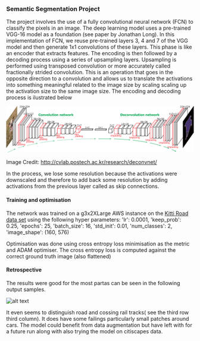 ### Semantic Segmentation Project
The project involves the use of a fully convolutional neural network (FCN) to classify the pixels in an image. The deep learning model uses a pre-trained VGG-16 model as a foundation (see paper by Jonathan Long). In this implementation of FCN, we reuse pre-trained layers 3, 4 and 7 of the VGG model and then generate 1x1 convolutions of these layers. This phase is like an encoder that extracts features.  The encoding is then followed by a decoding process using a series of upsampling layers. Upsampling is performed using transposed convolution or more accurately called fractionally strided convolution. This is an operation that goes in the opposite direction to a convolution and allows us to translate the activations into something meaningful related to the image size by scaling scaling up the activation size to the same image size. The encoding and decoding process is ilustrated below

![alt text](FCN.png "FCN")

Image Credit: http://cvlab.postech.ac.kr/research/deconvnet/

In the process, we lose some resolution because the activations were downscaled and therefore to add back some resolution by adding activations from the previous layer called as skip connections.

#### Training and optimisation
The network was trained on a g3x2XLarge AWS instance on the [Kitti Road data set](http://www.cvlibs.net/datasets/kitti/eval_road.php)
using the following hyper parameters:
'lr':              0.0001,
'keep_prob':       0.25,
'epochs':          25,
'batch_size':      16,
'std_init':        0.01,
'num_classes':     2,
'image_shape':     (160, 576)

Optimisation was done using cross entropy loss minimisation as the metric and ADAM optimiser. The cross entropy loss is computed against the correct ground truth image (also flattened)

#### Retrospective
The results were good for the most partas can be seen in the following output samples.

![alt text](output.png "Test outputs")

It even seems to distinguish road and cossing rail tracks( see the third row third column). It does have some failings particularly small patches around cars. The model could benefit from data augmentation but have left with for a future run along with also trying the model on citiscapes data. 